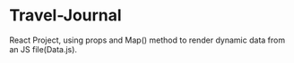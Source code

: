 # Travel-Journal
React Project, using props and Map() method to render dynamic data from an JS file(Data.js).

